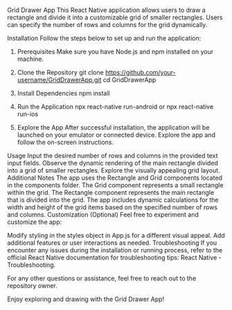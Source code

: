 Grid Drawer App
This React Native application allows users to draw a rectangle and divide it into a customizable grid of smaller rectangles. Users can specify the number of rows and columns for the grid dynamically.

Installation
Follow the steps below to set up and run the application:

1. Prerequisites
Make sure you have Node.js and npm installed on your machine.

2. Clone the Repository
git clone https://github.com/your-username/GridDrawerApp.git
cd GridDrawerApp

3. Install Dependencies
npm install

4. Run the Application
npx react-native run-android
or
npx react-native run-ios

5. Explore the App
After successful installation, the application will be launched on your emulator or connected device. Explore the app and follow the on-screen instructions.

Usage
Input the desired number of rows and columns in the provided text input fields.
Observe the dynamic rendering of the main rectangle divided into a grid of smaller rectangles.
Explore the visually appealing grid layout.
Additional Notes
The app uses the Rectangle and Grid components located in the components folder.
The Grid component represents a small rectangle within the grid.
The Rectangle component represents the main rectangle that is divided into the grid.
The app includes dynamic calculations for the width and height of the grid items based on the specified number of rows and columns.
Customization (Optional)
Feel free to experiment and customize the app:

Modify styling in the styles object in App.js for a different visual appeal.
Add additional features or user interactions as needed.
Troubleshooting
If you encounter any issues during the installation or running process, refer to the official React Native documentation for troubleshooting tips: React Native - Troubleshooting.

For any other questions or assistance, feel free to reach out to the repository owner.

Enjoy exploring and drawing with the Grid Drawer App!




